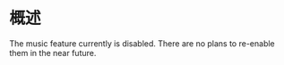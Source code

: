 # 概述

The music feature currently is disabled. There are no plans to re-enable them in the near future.
